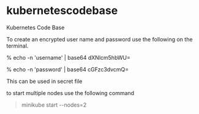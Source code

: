 # kubernetescodebase
Kubernetes Code Base

To create an encrypted user name and password use the following on the terminal.

% echo -n 'username' | base64
dXNlcm5hbWU=

% echo -n 'password' | base64
cGFzc3dvcmQ=

This can be used in secret file

to start multiple nodes use the following command

> minikube start --nodes=2